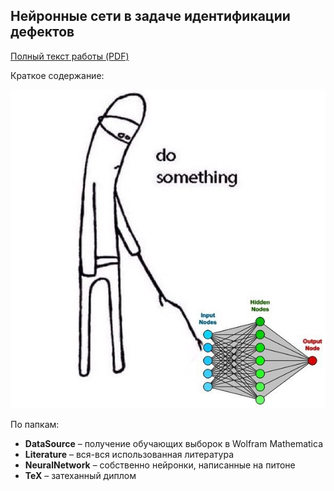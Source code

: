 ## Нейронные сети в задаче идентификации дефектов

[Полный текст работы (PDF)](https://github.com/alexal1/Deeplom/raw/master/TeX/Content.pdf)

Краткое содержание:

![](https://raw.githubusercontent.com/alexal1/Deeplom/master/funny_pic.jpg)

По папкам:
- **DataSource** – получение обучающих выборок в Wolfram Mathematica
- **Literature** – вся-вся использованная литература
- **NeuralNetwork** – собственно нейронки, написанные на питоне
- **TeX** – затеханный диплом

